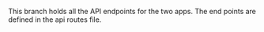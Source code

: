   This branch holds all the API endpoints for the two apps.
  The end points are defined in the api routes file.
  
